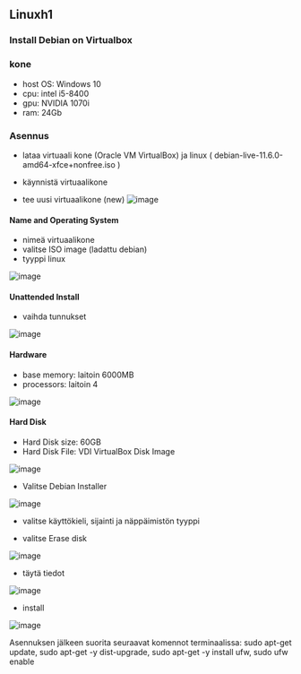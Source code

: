 
## Linuxh1
### Install Debian on Virtualbox

### kone
- host OS: Windows 10
- cpu: intel i5-8400
- gpu: NVIDIA 1070i
- ram: 24Gb 

### Asennus

- lataa virtuaali kone (Oracle VM VirtualBox)
ja linux ( debian-live-11.6.0-amd64-xfce+nonfree.iso )

- käynnistä virtuaalikone 
- tee uusi virtuaalikone (new)
![image](https://user-images.githubusercontent.com/112497423/212957914-8bec750e-bff1-439d-8299-78ec113d1632.png)

#### Name and Operating System
- nimeä virtuaalikone
- valitse ISO image (ladattu debian)
- tyyppi linux

![image](https://user-images.githubusercontent.com/112497423/212957001-8a654252-bfaa-4459-ab54-081e42e9020e.png)

#### Unattended Install
- vaihda tunnukset


![image](https://user-images.githubusercontent.com/112497423/212957072-0d772f68-32d5-4323-b97c-753884d14dfa.png)

#### Hardware
- base memory: laitoin 6000MB
- processors: laitoin 4

![image](https://user-images.githubusercontent.com/112497423/212957115-85284ed2-64a7-4401-9ff1-9229773b2e30.png)

#### Hard Disk
- Hard Disk size: 60GB
- Hard Disk File: VDI VirtualBox Disk Image

![image](https://user-images.githubusercontent.com/112497423/212957260-3231c07f-df3e-40bb-8e30-0fce1625d029.png)

- Valitse Debian Installer

![image](https://user-images.githubusercontent.com/112497423/212958848-8dba1dd6-7dea-440c-89c9-288b61ca4cb8.png)

- valitse käyttökieli, sijainti ja näppäimistön tyyppi

- valitse Erase disk

![image](https://user-images.githubusercontent.com/112497423/212964773-96541698-aa2c-4e43-82fe-36be34af8298.png)

- täytä tiedot

![image](https://user-images.githubusercontent.com/112497423/212965319-08cb7e38-1cb8-4328-a100-a13e0f3e20de.png)

- install

![image](https://user-images.githubusercontent.com/112497423/212966030-7c6e2bb3-195e-45d9-bce0-de6edef85204.png)

Asennuksen jälkeen
suorita seuraavat komennot terminaalissa: sudo apt-get update, sudo apt-get -y dist-upgrade, sudo apt-get -y install ufw, sudo ufw enable

